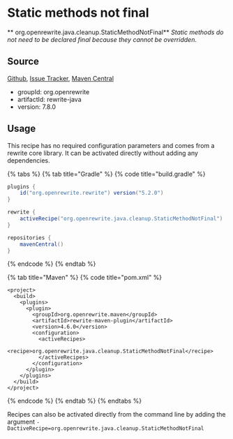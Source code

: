 # Static methods not final

** org.openrewrite.java.cleanup.StaticMethodNotFinal**
_Static methods do not need to be declared final because they cannot be overridden._

## Source

[Github](https://github.com/openrewrite/rewrite), [Issue Tracker](https://github.com/openrewrite/rewrite/issues), [Maven Central](https://search.maven.org/artifact/org.openrewrite/rewrite-java/7.8.0/jar)

* groupId: org.openrewrite
* artifactId: rewrite-java
* version: 7.8.0


## Usage

This recipe has no required configuration parameters and comes from a rewrite core library. It can be activated directly without adding any dependencies.

{% tabs %}
{% tab title="Gradle" %}
{% code title="build.gradle" %}
```groovy
plugins {
    id("org.openrewrite.rewrite") version("5.2.0")
}

rewrite {
    activeRecipe("org.openrewrite.java.cleanup.StaticMethodNotFinal")
}

repositories {
    mavenCentral()
}

```
{% endcode %}
{% endtab %}

{% tab title="Maven" %}
{% code title="pom.xml" %}
```markup
<project>
  <build>
    <plugins>
      <plugin>
        <groupId>org.openrewrite.maven</groupId>
        <artifactId>rewrite-maven-plugin</artifactId>
        <version>4.6.0</version>
        <configuration>
          <activeRecipes>
            <recipe>org.openrewrite.java.cleanup.StaticMethodNotFinal</recipe>
          </activeRecipes>
        </configuration>
      </plugin>
    </plugins>
  </build>
</project>
```
{% endcode %}
{% endtab %}
{% endtabs %}

Recipes can also be activated directly from the command line by adding the argument `-DactiveRecipe=org.openrewrite.java.cleanup.StaticMethodNotFinal`
